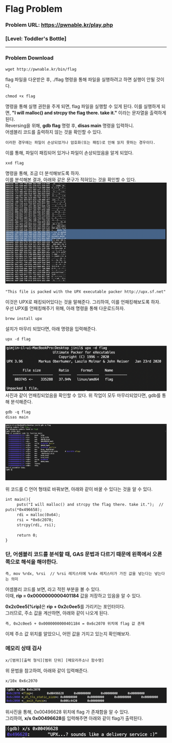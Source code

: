 # Flag Problem      
     
### Problem URL: <https://pwnable.kr/play.php> <br> 
### [Level: Toddler's Bottle]       

<hr/>   

### Problem Download    
```
wget http://pwnable.kr/bin/flag    
```    

flag 파일을 다운받은 후, ./flag 명령을 통해 파일을 실행하려고 하면 실행이 안될 것이다.  
```
chmod +x flag   
```    
명령을 통해 실행 권한을 주게 되면, flag 파일을 실행할 수 있게 된다. 
이를 실행하게 되면, <strong>"I will malloc() and strcpy the flag there. take it."</strong> 이라는 문자열을 출력하게 된다.   
Reversing을 위해, <strong>gdb flag</strong> 명령 후, <strong>disas main</strong> 명령을 입력하니.  
어셈블리 코드를 출력하지 않는 것을 확인할 수 있다.     

```
이러한 경우에는 파일이 손상되었거나 암호화(또는 패킹)로 인해 읽지 못하는 경우이다. 
```     
이를 통해, 파일이 패킹되어 있거나 파일이 손상되었음을 알게 되었다.    
```
xxd flag
```   
명령을 통해, 조금 더 분석해보도록 하자.   
이를 분석해본 결과, 아래와 같은 문구가 적혀있는 것을 확인할 수 있다.   
<img src="./image/1.png"/>   


```     
"This file is packed with the UPX executable packer http://upx.sf.net"    
```    
이것은 UPX로 패킹되어있다는 것을 말해준다. 그리하여, 이를 언패킹해보도록 하자.   
우선 UPX를 언패킹해주기 위해, 아래 명령을 통해 다운로드하자.    
```
brew install upx     
```   
    
설치가 마무리 되었다면, 아래 명령을 입력해준다.    
    
```
upx -d flag   
``` 
<img src="./image/2.png"/>    
사진과 같이 언패킹되었음을 확인할 수 있다.       
위 작업이 모두 마무리되었다면, gdb를 통해 분석해준다.    
      
 
```
gdb -q flag 
disas main        
```            

<img src="./image/3.png"/>    

위 코드를 C 언어 형태로 바꿔보면, 아래와 같이 바꿀 수 있다는 것을 알 수 있다.      
````
int main(){    
     puts("I will malloc() and strcpy the flag there. take it.");  // puts(*0x496658);  
     rdi = malloc(0x64); 
     rsi = *0x6c2070; 
     strcpy(rdi, rsi);      
     
     return 0;     
}     
````  
   
### 단, 어셈블리 코드를 분석할 때, GAS 문법과 다르기 때문에 왼쪽에서 오른쪽으로 해석을 해야한다.    
    
```     
즉, mov %rdx, %rsi  // %rsi 레지스터에 %rdx 레지스터가 가진 값을 넣는다는 넣는다는 의미   
```    

어셈블리 코드를 보면, <flag> 라고 적힌 부분을 볼 수 있다.   
이때, <strong>rip = 0x0000000000401184</strong> 값을 저장하고 있음을 알 수 있다.    

<strong>0x2c0ee5(%rip)</strong>은 <strong>rip + 0x2c0ee5</strong>를 가리키는 포인터이다.     
그러므로, 주소 값을 계산하면, 아래와 같이 나오게 된다.     
    
```     
즉, 0x2c0ee5 + 0x0000000000401184 = 0x6c2070 위치에 flag 값 존재    
```      

이제 주소 값 위치를 알았으니, 어떤 값을 가지고 있는지 확인해보자.       
### 메모리 상태 검사   
``` 
x/[범위][출력 형식][범위 단위] [메모리주소나 함수명]       
```     

위 문법을 참고하여, 아래와 같이 입력해준다.      
     
```
x/10x 0x6c2070     
```  
<img src="./image/4.png"/>    
    
위사진을 통해, 0x00496628 위치에 flag 가 존재함을 알 수 있다.     
그리하여, <strong>x/s 0x00496628</strong>를 입력해주면 아래와 같이 flag가 출력된다.      
      
<img src="./image/5.png"/>      


